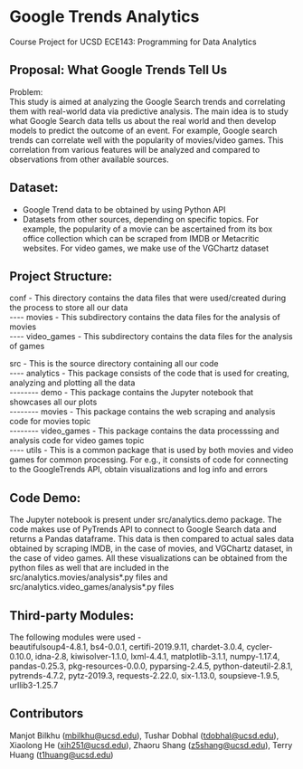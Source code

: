 # Google Trends Analytics
Course Project for UCSD ECE143: Programming for Data Analytics

## Proposal: What Google Trends Tell Us

Problem: <br>
This study is aimed at analyzing the Google Search trends and correlating them with real-world
data via predictive analysis. The main idea is to study what Google Search data tells us about the
real world and then develop models to predict the outcome of an event. For example, Google
search trends can correlate well with the popularity of movies/video games. This correlation from various 
features will be analyzed and compared to observations from other available sources. <br>

## Dataset:
- Google Trend data to be obtained by using Python API <br>
- Datasets from other sources, depending on specific topics. For example, the popularity of
a movie can be ascertained from its box office collection which can be scraped from IMDB or Metacritic websites. 
For video games, we make use of the VGChartz dataset <br>

## Project Structure:
conf - This directory contains the data files that were used/created during the process to store all our data <br>
---- movies - This subdirectory contains the data files for the analysis of movies <br>
---- video_games - This subdirectory contains the data files for the analysis of games <br>

src - This is the source directory containing all our code <br>
---- analytics - This package consists of the code that is used for creating, analyzing and plotting all the data <br>
-------- demo - This package contains the Jupyter notebook that showcases all our plots <br>
-------- movies - This package contains the web scraping and analysis code for movies topic <br>
-------- video_games - This package contains the data processsing and analysis code for video games topic <br>
---- utils - This is a common package that is used by both movies and video games for common processing. For e.g.,
			 it consists of code for connecting to the GoogleTrends  API, obtain visualizations and log info and errors <br>

## Code Demo:
The Jupyter notebook is present under src/analytics.demo package. The code makes use of PyTrends API to connect to Google 
Search data and returns a Pandas dataframe. This data is then compared to actual sales data obtained by scraping IMDB,
in the case of movies, and VGChartz dataset, in the case of video games. All these visualizations can be obtained from 
the python files as well that are included in the src/analytics.movies/analysis*.py files and 
src/analytics.video_games/analysis*.py files 

## Third-party Modules:
The following modules were used - <br>
beautifulsoup4-4.8.1, bs4-0.0.1, certifi-2019.9.11, chardet-3.0.4, cycler-0.10.0, idna-2.8, kiwisolver-1.1.0, lxml-4.4.1, matplotlib-3.1.1, numpy-1.17.4, pandas-0.25.3, pkg-resources-0.0.0, pyparsing-2.4.5, python-dateutil-2.8.1, pytrends-4.7.2, pytz-2019.3, requests-2.22.0, six-1.13.0, soupsieve-1.9.5, urllib3-1.25.7

## Contributors
Manjot Bilkhu (mbilkhu@ucsd.edu), Tushar Dobhal (tdobhal@ucsd.edu), Xiaolong He (xih251@ucsd.edu), 
Zhaoru Shang (z5shang@ucsd.edu), Terry Huang (t1huang@ucsd.edu)
